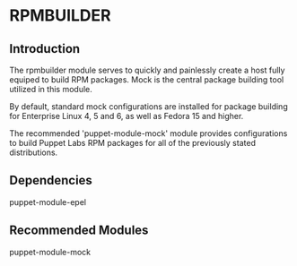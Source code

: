 # RPMBUILDER

## Introduction

The rpmbuilder module serves to quickly and painlessly create a host fully equiped to build
RPM packages. Mock is the central package building tool utilized in this module.

By default, standard mock configurations are installed for package building for Enterprise
Linux 4, 5 and 6, as well as Fedora 15 and higher.

The recommended 'puppet-module-mock' module provides configurations to build Puppet Labs RPM
packages for all of the previously stated distributions.

## Dependencies

puppet-module-epel

## Recommended Modules

puppet-module-mock
